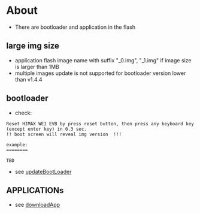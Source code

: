 # About

* There are bootloader and application in the flash


## large img size
* application flash image name with suffix "_0.img", "_1.img" if image size is larger than 1MB
* multiple images update is not supported for bootloader version lower than v1.4.4

## bootloader
* check:

```
Reset HIMAX WE1 EVB by press reset button, then press any keyboard key (except enter key) in 0.3 sec.
!! boot screen will reveal img version  !!!

example:
========

TBD

```

* see [updateBootLoader](updateBootLoader.md)


## APPLICATIONs

* see [downloadApp](downloadApp.md)
